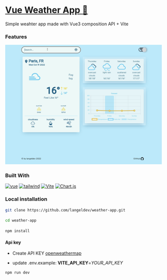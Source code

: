 # [Vue Weather App :floppy_disk:](https://langeldev.github.io/weather-app/)

Simple weahter app made with Vue3 composition API + Vite
### Features

![app](/static/img/weather.gif)
### Built With
[![vue](https://img.shields.io/badge/Vue.js-35495E?style=for-the-badge&logo=vue.js&logoColor=4FC08D
)](https://vuejs.org/)
[![tailwind](https://img.shields.io/badge/Tailwind_CSS-38B2AC?style=for-the-badge&logo=tailwind-css&logoColor=white
)](https://tailwindcss.com/)
[![Vite](https://img.shields.io/badge/vite-%23646CFF.svg?style=for-the-badge&logo=vite&logoColor=white)](https://es.vitejs.dev/)
[![Chart.js](https://img.shields.io/badge/chart.js-F5788D.svg?style=for-the-badge&logo=chart.js&logoColor=white)](https://www.chartjs.org/)

### Local installation

```sh
git clone https://github.com/langeldev/weather-app.git

cd weather-app

npm install
```

#### Api key
  * Create API KEY [openweathermap](https://openweathermap.org/)

  * update .env.example:  **VITE_API_KEY**=*YOUR_API_KEY*
```sh
npm run dev
```
